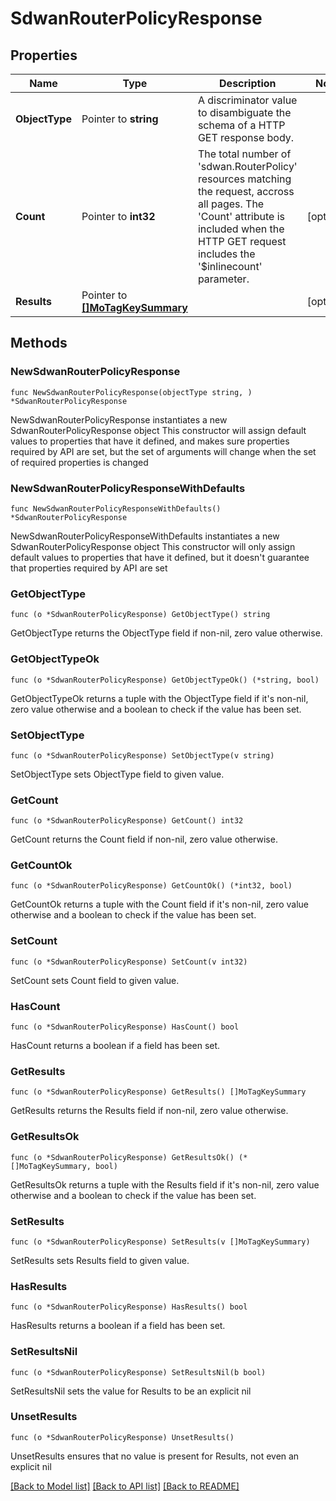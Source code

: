 # SdwanRouterPolicyResponse

## Properties

Name | Type | Description | Notes
------------ | ------------- | ------------- | -------------
**ObjectType** | Pointer to **string** | A discriminator value to disambiguate the schema of a HTTP GET response body. | 
**Count** | Pointer to **int32** | The total number of &#39;sdwan.RouterPolicy&#39; resources matching the request, accross all pages. The &#39;Count&#39; attribute is included when the HTTP GET request includes the &#39;$inlinecount&#39; parameter. | [optional] 
**Results** | Pointer to [**[]MoTagKeySummary**](mo.TagKeySummary.md) |  | [optional] 

## Methods

### NewSdwanRouterPolicyResponse

`func NewSdwanRouterPolicyResponse(objectType string, ) *SdwanRouterPolicyResponse`

NewSdwanRouterPolicyResponse instantiates a new SdwanRouterPolicyResponse object
This constructor will assign default values to properties that have it defined,
and makes sure properties required by API are set, but the set of arguments
will change when the set of required properties is changed

### NewSdwanRouterPolicyResponseWithDefaults

`func NewSdwanRouterPolicyResponseWithDefaults() *SdwanRouterPolicyResponse`

NewSdwanRouterPolicyResponseWithDefaults instantiates a new SdwanRouterPolicyResponse object
This constructor will only assign default values to properties that have it defined,
but it doesn't guarantee that properties required by API are set

### GetObjectType

`func (o *SdwanRouterPolicyResponse) GetObjectType() string`

GetObjectType returns the ObjectType field if non-nil, zero value otherwise.

### GetObjectTypeOk

`func (o *SdwanRouterPolicyResponse) GetObjectTypeOk() (*string, bool)`

GetObjectTypeOk returns a tuple with the ObjectType field if it's non-nil, zero value otherwise
and a boolean to check if the value has been set.

### SetObjectType

`func (o *SdwanRouterPolicyResponse) SetObjectType(v string)`

SetObjectType sets ObjectType field to given value.


### GetCount

`func (o *SdwanRouterPolicyResponse) GetCount() int32`

GetCount returns the Count field if non-nil, zero value otherwise.

### GetCountOk

`func (o *SdwanRouterPolicyResponse) GetCountOk() (*int32, bool)`

GetCountOk returns a tuple with the Count field if it's non-nil, zero value otherwise
and a boolean to check if the value has been set.

### SetCount

`func (o *SdwanRouterPolicyResponse) SetCount(v int32)`

SetCount sets Count field to given value.

### HasCount

`func (o *SdwanRouterPolicyResponse) HasCount() bool`

HasCount returns a boolean if a field has been set.

### GetResults

`func (o *SdwanRouterPolicyResponse) GetResults() []MoTagKeySummary`

GetResults returns the Results field if non-nil, zero value otherwise.

### GetResultsOk

`func (o *SdwanRouterPolicyResponse) GetResultsOk() (*[]MoTagKeySummary, bool)`

GetResultsOk returns a tuple with the Results field if it's non-nil, zero value otherwise
and a boolean to check if the value has been set.

### SetResults

`func (o *SdwanRouterPolicyResponse) SetResults(v []MoTagKeySummary)`

SetResults sets Results field to given value.

### HasResults

`func (o *SdwanRouterPolicyResponse) HasResults() bool`

HasResults returns a boolean if a field has been set.

### SetResultsNil

`func (o *SdwanRouterPolicyResponse) SetResultsNil(b bool)`

 SetResultsNil sets the value for Results to be an explicit nil

### UnsetResults
`func (o *SdwanRouterPolicyResponse) UnsetResults()`

UnsetResults ensures that no value is present for Results, not even an explicit nil

[[Back to Model list]](../README.md#documentation-for-models) [[Back to API list]](../README.md#documentation-for-api-endpoints) [[Back to README]](../README.md)



